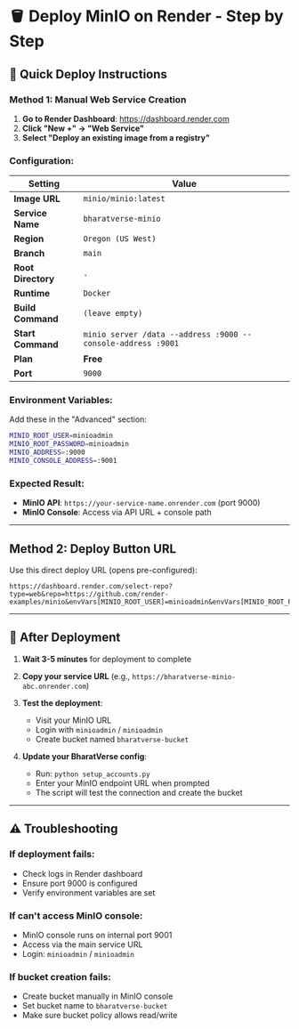 # 🪣 Deploy MinIO on Render - Step by Step

## 🚀 Quick Deploy Instructions

### Method 1: Manual Web Service Creation

1. **Go to Render Dashboard**: https://dashboard.render.com
2. **Click "New +" → "Web Service"**
3. **Select "Deploy an existing image from a registry"**

### Configuration:

| Setting | Value |
|---------|--------|
| **Image URL** | `minio/minio:latest` |
| **Service Name** | `bharatverse-minio` |
| **Region** | `Oregon (US West)` |
| **Branch** | `main` |
| **Root Directory** | `.` |
| **Runtime** | `Docker` |
| **Build Command** | `(leave empty)` |
| **Start Command** | `minio server /data --address :9000 --console-address :9001` |
| **Plan** | **Free** |
| **Port** | `9000` |

### Environment Variables:

Add these in the "Advanced" section:

```bash
MINIO_ROOT_USER=minioadmin
MINIO_ROOT_PASSWORD=minioadmin  
MINIO_ADDRESS=:9000
MINIO_CONSOLE_ADDRESS=:9001
```

### Expected Result:

- **MinIO API**: `https://your-service-name.onrender.com` (port 9000)
- **MinIO Console**: Access via API URL + console path

---

## Method 2: Deploy Button URL

Use this direct deploy URL (opens pre-configured):

```
https://dashboard.render.com/select-repo?type=web&repo=https://github.com/render-examples/minio&envVars[MINIO_ROOT_USER]=minioadmin&envVars[MINIO_ROOT_PASSWORD]=minioadmin&envVars[MINIO_ADDRESS]=:9000
```

---

## 🧪 After Deployment

1. **Wait 3-5 minutes** for deployment to complete
2. **Copy your service URL** (e.g., `https://bharatverse-minio-abc.onrender.com`)
3. **Test the deployment**:
   - Visit your MinIO URL
   - Login with `minioadmin` / `minioadmin`
   - Create bucket named `bharatverse-bucket`

4. **Update your BharatVerse config**:
   - Run: `python setup_accounts.py`
   - Enter your MinIO endpoint URL when prompted
   - The script will test the connection and create the bucket

---

## ⚠️  Troubleshooting

### If deployment fails:
- Check logs in Render dashboard
- Ensure port 9000 is configured
- Verify environment variables are set

### If can't access MinIO console:
- MinIO console runs on internal port 9001
- Access via the main service URL
- Login: `minioadmin` / `minioadmin`

### If bucket creation fails:
- Create bucket manually in MinIO console
- Set bucket name to `bharatverse-bucket`
- Make sure bucket policy allows read/write